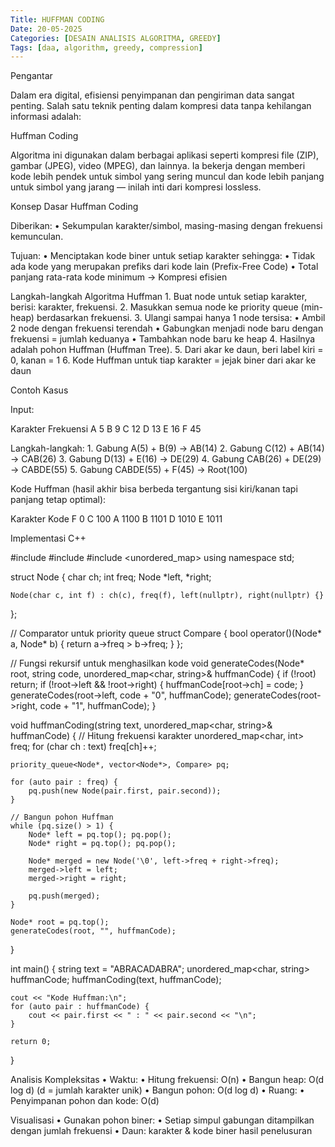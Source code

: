 ```yaml
---
Title: HUFFMAN CODING
Date: 20-05-2025
Categories: [DESAIN ANALISIS ALGORITMA, GREEDY]
Tags: [daa, algorithm, greedy, compression]
---
```

Pengantar

Dalam era digital, efisiensi penyimpanan dan pengiriman data sangat penting. Salah satu teknik penting dalam kompresi data tanpa kehilangan informasi adalah:

Huffman Coding

Algoritma ini digunakan dalam berbagai aplikasi seperti kompresi file (ZIP), gambar (JPEG), video (MPEG), dan lainnya. Ia bekerja dengan memberi kode lebih pendek untuk simbol yang sering muncul dan kode lebih panjang untuk simbol yang jarang — inilah inti dari kompresi lossless.

Konsep Dasar Huffman Coding

Diberikan:
	•	Sekumpulan karakter/simbol, masing-masing dengan frekuensi kemunculan.

Tujuan:
	•	Menciptakan kode biner untuk setiap karakter sehingga:
	•	Tidak ada kode yang merupakan prefiks dari kode lain (Prefix-Free Code)
	•	Total panjang rata-rata kode minimum → Kompresi efisien

Langkah-langkah Algoritma Huffman
	1.	Buat node untuk setiap karakter, berisi: karakter, frekuensi.
	2.	Masukkan semua node ke priority queue (min-heap) berdasarkan frekuensi.
	3.	Ulangi sampai hanya 1 node tersisa:
	•	Ambil 2 node dengan frekuensi terendah
	•	Gabungkan menjadi node baru dengan frekuensi = jumlah keduanya
	•	Tambahkan node baru ke heap
	4.	Hasilnya adalah pohon Huffman (Huffman Tree).
	5.	Dari akar ke daun, beri label kiri = 0, kanan = 1
	6.	Kode Huffman untuk tiap karakter = jejak biner dari akar ke daun

Contoh Kasus

Input:

Karakter	Frekuensi
A	            5
B	            9
C	            12
D	            13
E	            16
F	            45

Langkah-langkah:
	1.	Gabung A(5) + B(9) → AB(14)
	2.	Gabung C(12) + AB(14) → CAB(26)
	3.	Gabung D(13) + E(16) → DE(29)
	4.	Gabung CAB(26) + DE(29) → CABDE(55)
	5.	Gabung CABDE(55) + F(45) → Root(100)

Kode Huffman (hasil akhir bisa berbeda tergantung sisi kiri/kanan tapi panjang tetap optimal):

Karakter	Kode
F	        0
C	        100
A	        1100
B	        1101
D	        1010
E	        1011


Implementasi C++

#include <iostream>
#include <queue>
#include <unordered_map>
using namespace std;

struct Node {
    char ch;
    int freq;
    Node *left, *right;

    Node(char c, int f) : ch(c), freq(f), left(nullptr), right(nullptr) {}
};

// Comparator untuk priority queue
struct Compare {
    bool operator()(Node* a, Node* b) {
        return a->freq > b->freq;
    }
};

// Fungsi rekursif untuk menghasilkan kode
void generateCodes(Node* root, string code, unordered_map<char, string>& huffmanCode) {
    if (!root) return;
    if (!root->left && !root->right) {
        huffmanCode[root->ch] = code;
    }
    generateCodes(root->left, code + "0", huffmanCode);
    generateCodes(root->right, code + "1", huffmanCode);
}

void huffmanCoding(string text, unordered_map<char, string>& huffmanCode) {
    // Hitung frekuensi karakter
    unordered_map<char, int> freq;
    for (char ch : text) freq[ch]++;

    priority_queue<Node*, vector<Node*>, Compare> pq;

    for (auto pair : freq) {
        pq.push(new Node(pair.first, pair.second));
    }

    // Bangun pohon Huffman
    while (pq.size() > 1) {
        Node* left = pq.top(); pq.pop();
        Node* right = pq.top(); pq.pop();

        Node* merged = new Node('\0', left->freq + right->freq);
        merged->left = left;
        merged->right = right;

        pq.push(merged);
    }

    Node* root = pq.top();
    generateCodes(root, "", huffmanCode);
}

int main() {
    string text = "ABRACADABRA";
    unordered_map<char, string> huffmanCode;
    huffmanCoding(text, huffmanCode);

    cout << "Kode Huffman:\n";
    for (auto pair : huffmanCode) {
        cout << pair.first << " : " << pair.second << "\n";
    }

    return 0;
}

Analisis Kompleksitas
	•	Waktu:
	•	Hitung frekuensi: O(n)
	•	Bangun heap: O(d log d) (d = jumlah karakter unik)
	•	Bangun pohon: O(d log d)
	•	Ruang:
	•	Penyimpanan pohon dan kode: O(d)

Visualisasi
	•	Gunakan pohon biner:
	•	Setiap simpul gabungan ditampilkan dengan jumlah frekuensi
	•	Daun: karakter & kode biner hasil penelusuran

